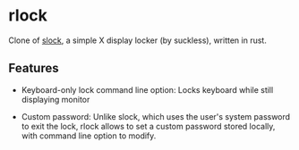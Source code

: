 # rlock
Clone of [slock](https://tools.suckless.org/slock/), a simple X display locker (by suckless), written in rust.

## Features
+ Keyboard-only lock command line option: Locks keyboard while still displaying monitor

+ Custom password: Unlike slock, which uses the user's system password to exit the lock, rlock allows to set a custom password stored locally, with command line option to modify.
